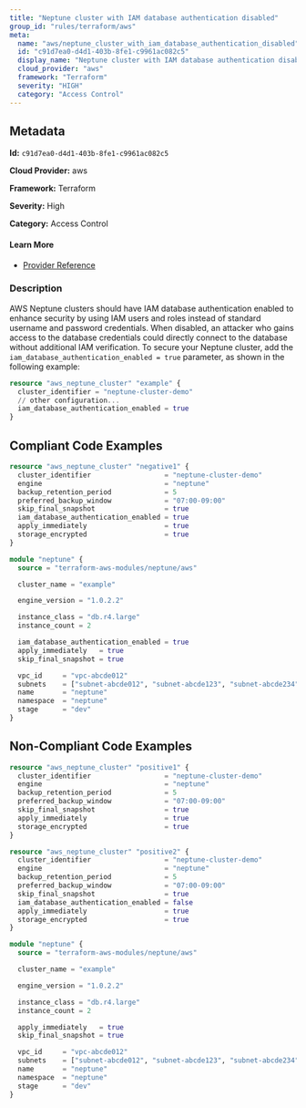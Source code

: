 ```yaml
---
title: "Neptune cluster with IAM database authentication disabled"
group_id: "rules/terraform/aws"
meta:
  name: "aws/neptune_cluster_with_iam_database_authentication_disabled"
  id: "c91d7ea0-d4d1-403b-8fe1-c9961ac082c5"
  display_name: "Neptune cluster with IAM database authentication disabled"
  cloud_provider: "aws"
  framework: "Terraform"
  severity: "HIGH"
  category: "Access Control"
---
```

## Metadata

**Id:** `c91d7ea0-d4d1-403b-8fe1-c9961ac082c5`

**Cloud Provider:** aws

**Framework:** Terraform

**Severity:** High

**Category:** Access Control

#### Learn More

 - [Provider Reference](https://registry.terraform.io/providers/hashicorp/aws/latest/docs/resources/neptune_cluster#storage_encrypted)

### Description

 AWS Neptune clusters should have IAM database authentication enabled to enhance security by using IAM users and roles instead of standard username and password credentials. When disabled, an attacker who gains access to the database credentials could directly connect to the database without additional IAM verification. To secure your Neptune cluster, add the `iam_database_authentication_enabled = true` parameter, as shown in the following example:

```terraform
resource "aws_neptune_cluster" "example" {
  cluster_identifier = "neptune-cluster-demo"
  // other configuration...
  iam_database_authentication_enabled = true
}
```


## Compliant Code Examples
```terraform
resource "aws_neptune_cluster" "negative1" {
  cluster_identifier                  = "neptune-cluster-demo"
  engine                              = "neptune"
  backup_retention_period             = 5
  preferred_backup_window             = "07:00-09:00"
  skip_final_snapshot                 = true
  iam_database_authentication_enabled = true
  apply_immediately                   = true
  storage_encrypted                   = true
}

```

```terraform
module "neptune" {
  source = "terraform-aws-modules/neptune/aws"

  cluster_name = "example"

  engine_version = "1.0.2.2"

  instance_class = "db.r4.large"
  instance_count = 2

  iam_database_authentication_enabled = true
  apply_immediately   = true
  skip_final_snapshot = true

  vpc_id     = "vpc-abcde012"
  subnets    = ["subnet-abcde012", "subnet-abcde123", "subnet-abcde234"]
  name       = "neptune"
  namespace  = "neptune"
  stage      = "dev"
}
```
## Non-Compliant Code Examples
```terraform
resource "aws_neptune_cluster" "positive1" {
  cluster_identifier                  = "neptune-cluster-demo"
  engine                              = "neptune"
  backup_retention_period             = 5
  preferred_backup_window             = "07:00-09:00"
  skip_final_snapshot                 = true
  apply_immediately                   = true
  storage_encrypted                   = true
}

resource "aws_neptune_cluster" "positive2" {
  cluster_identifier                  = "neptune-cluster-demo"
  engine                              = "neptune"
  backup_retention_period             = 5
  preferred_backup_window             = "07:00-09:00"
  skip_final_snapshot                 = true
  iam_database_authentication_enabled = false
  apply_immediately                   = true
  storage_encrypted                   = true
}

```

```terraform
module "neptune" {
  source = "terraform-aws-modules/neptune/aws"

  cluster_name = "example"

  engine_version = "1.0.2.2"

  instance_class = "db.r4.large"
  instance_count = 2

  apply_immediately   = true
  skip_final_snapshot = true

  vpc_id     = "vpc-abcde012"
  subnets    = ["subnet-abcde012", "subnet-abcde123", "subnet-abcde234"]
  name       = "neptune"
  namespace  = "neptune"
  stage      = "dev"
}
```